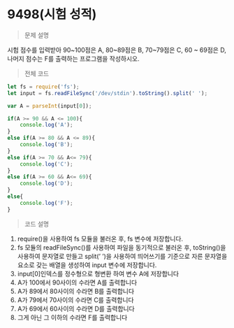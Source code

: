 # 9498(시험 성적)

> 문제 설명
> 

시험 점수를 입력받아 90~100점은 A, 80~89점은 B, 70~79점은 C, 60 ~ 69점은 D, 나머지 점수는 F를 출력하는 프로그램을 작성하시오.

> 전체 코드
> 

```jsx
let fs = require('fs');
let input = fs.readFileSync('/dev/stdin').toString().split(' ');

var A = parseInt(input[0]);

if(A >= 90 && A <= 100){
    console.log('A');
}
else if(A >= 80 && A <= 89){
    console.log('B');
}
else if(A >= 70 && A<= 79){
    console.log('C');
}
else if(A >= 60 && A<= 69){
    console.log('D');
}
else{
    console.log('F');
}
```

> 코드 설명
> 
1. require()을 사용하여 fs 모듈을 불러온 후, fs 변수에 저장합니다.
2. fs 모듈의 readFileSync()를 사용하여 파일을 동기적으로 불러온 후, toString()을 사용하여 문자열로 만들고 split(’ ’)을 사용하여 띄어쓰기를 기준으로 자른 문자열을 요소로 갖는 배열을 생성하여 input 변수에 저장합니다.
3. input[0]인덱스를 정수형으로 형변환 하여 변수 A에 저장합니다
4. A가 100에서 90사이의 수라면 A를 출력합니다
5. A가 89에서 80사이의 수라면 B를 출력합니다
6. A가 79에서 70사이의 수라면 C를 출력합니다
7. A가 69에서 60사이의 수라면 D를 출력합니다
8. 그게 아닌 그 이하의 수라면 F를 출력합니다